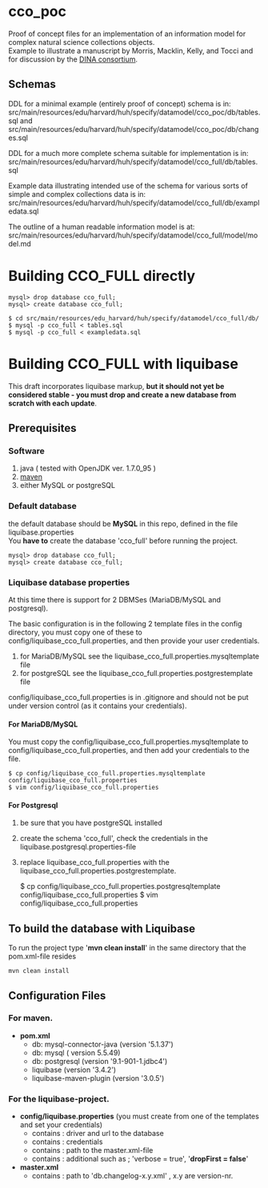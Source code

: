 # cco_poc
Proof of concept files for an implementation of an information model for complex natural science collections objects.  
Example to illustrate a manuscript by Morris, Macklin, Kelly, and Tocci and for discussion by the [DINA consortium](http://www.dina-project.net).   

## Schemas
DDL for a minimal example (entirely proof of concept) schema is in:  
src/main/resources/edu/harvard/huh/specify/datamodel/cco_poc/db/tables.sql and  
src/main/resources/edu/harvard/huh/specify/datamodel/cco_poc/db/changes.sql

DDL for a much more complete schema suitable for implementation is in:  
src/main/resources/edu/harvard/huh/specify/datamodel/cco_full/db/tables.sql

Example data illustrating intended use of the schema for various sorts of simple and complex collections data is in:  
src/main/resources/edu/harvard/huh/specify/datamodel/cco_full/db/exampledata.sql

The outline of a human readable information model is at:   
src/main/resources/edu/harvard/huh/specify/datamodel/cco_full/model/model.md

# Building CCO_FULL directly
     
    mysql> drop database cco_full;
    mysql> create database cco_full;

    $ cd src/main/resources/edu_harvard/huh/specify/datamodel/cco_full/db/
    $ mysql -p cco_full < tables.sql
    $ mysql -p cco_full < exampledata.sql

# Building CCO_FULL with liquibase

This draft incorporates liquibase markup, **but it should not yet be considered stable - you must drop and create a new database from scratch with each update**.

## Prerequisites 

### Software 

1. java ( tested with OpenJDK ver. 1.7.0_95 )
2. [maven](https://maven.apache.org/) 
3. either MySQL or postgreSQL

### Default database
the default database should be **MySQL** in this repo, defined in  the file liquibase.properties  
You **have to** create the database 'cco_full' before running the project.  

    mysql> drop database cco_full;
    mysql> create database cco_full;

### Liquibase database properties

At this time there is support for 2 DBMSes (MariaDB/MySQL and postgresql).

The basic configuration is in the following 2 template files in the config directory, you must copy one of these to config/liquibase_cco_full.properties, and then provide your user credentials.

1. for MariaDB/MySQL see the liquibase_cco_full.properties.mysqltemplate file
2. for postgreSQL see the liquibase_cco_full.properties.postgrestemplate file

config/liquibase_cco_full.properties is in .gitignore and should not be put under version control (as it contains your credentials).

#### For MariaDB/MySQL

You must copy the config/liquibase_cco_full.properties.mysqltemplate to config/liquibase_cco_full.properties, and then add your credentials to the file.

    $ cp config/liquibase_cco_full.properties.mysqltemplate config/liquibase_cco_full.properties
    $ vim config/liquibase_cco_full.properties

#### For Postgresql

1. be sure that you have postgreSQL installed 
2. create the schema 'cco_full', check the credentials in the liquibase.postgresql.properties-file
3. replace liquibase_cco_full.properties with the liquibase_cco_full.properties.postgrestemplate.

    $ cp config/liquibase_cco_full.properties.postgresqltemplate config/liquibase_cco_full.properties
    $ vim config/liquibase_cco_full.properties

## To build the database with Liquibase

To run the project type '**mvn  clean install**' in the same directory that the pom.xml-file resides

    mvn clean install

## Configuration Files 

### For maven.

- **pom.xml**
   - db: mysql-connector-java (version  '5.1.37')
   - db: mysql ( version 5.5.49)
   - db: postgresql (version '9.1-901-1.jdbc4')
   - liquibase (version '3.4.2')
   - liquibase-maven-plugin (version '3.0.5')

### For the liquibase-project.

 - **config/liquibase.properties** (you must create from one of the templates and set your credentials)
    - contains : driver and url to the database
    - contains : credentials
    - contains : path to the master.xml-file
    - contains : additional such as ;  'verbose = true', '**dropFirst = false**'
  - **master.xml**
    - contains : path to 'db.changelog-x.y.xml' , x.y are version-nr.


